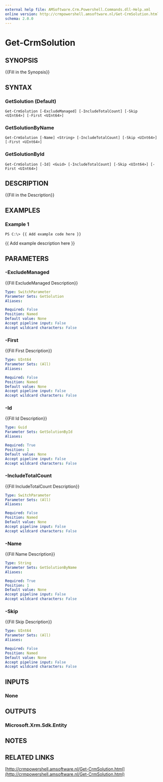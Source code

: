 ```yaml
---
external help file: AMSoftware.Crm.Powershell.Commands.dll-Help.xml
online version: http://crmpowershell.amsoftware.nl/Get-CrmSolution.html
schema: 2.0.0
---
```


# Get-CrmSolution

## SYNOPSIS
{{Fill in the Synopsis}}

## SYNTAX

### GetSolution (Default)
```
Get-CrmSolution [-ExcludeManaged] [-IncludeTotalCount] [-Skip <UInt64>] [-First <UInt64>]
```

### GetSolutionByName
```
Get-CrmSolution [-Name] <String> [-IncludeTotalCount] [-Skip <UInt64>] [-First <UInt64>]
```

### GetSolutionById
```
Get-CrmSolution [-Id] <Guid> [-IncludeTotalCount] [-Skip <UInt64>] [-First <UInt64>]
```

## DESCRIPTION
{{Fill in the Description}}

## EXAMPLES

### Example 1
```
PS C:\> {{ Add example code here }}
```

{{ Add example description here }}

## PARAMETERS

### -ExcludeManaged
{{Fill ExcludeManaged Description}}

```yaml
Type: SwitchParameter
Parameter Sets: GetSolution
Aliases: 

Required: False
Position: Named
Default value: None
Accept pipeline input: False
Accept wildcard characters: False
```

### -First
{{Fill First Description}}

```yaml
Type: UInt64
Parameter Sets: (All)
Aliases: 

Required: False
Position: Named
Default value: None
Accept pipeline input: False
Accept wildcard characters: False
```

### -Id
{{Fill Id Description}}

```yaml
Type: Guid
Parameter Sets: GetSolutionById
Aliases: 

Required: True
Position: 1
Default value: None
Accept pipeline input: False
Accept wildcard characters: False
```

### -IncludeTotalCount
{{Fill IncludeTotalCount Description}}

```yaml
Type: SwitchParameter
Parameter Sets: (All)
Aliases: 

Required: False
Position: Named
Default value: None
Accept pipeline input: False
Accept wildcard characters: False
```

### -Name
{{Fill Name Description}}

```yaml
Type: String
Parameter Sets: GetSolutionByName
Aliases: 

Required: True
Position: 1
Default value: None
Accept pipeline input: False
Accept wildcard characters: False
```

### -Skip
{{Fill Skip Description}}

```yaml
Type: UInt64
Parameter Sets: (All)
Aliases: 

Required: False
Position: Named
Default value: None
Accept pipeline input: False
Accept wildcard characters: False
```

## INPUTS

### None


## OUTPUTS

### Microsoft.Xrm.Sdk.Entity


## NOTES

## RELATED LINKS

[http://crmpowershell.amsoftware.nl/Get-CrmSolution.html](http://crmpowershell.amsoftware.nl/Get-CrmSolution.html)

